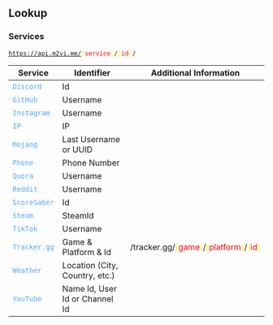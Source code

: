 ## Lookup

### Services

<code>https://api.m2vi.me/<span style="color: yellow">{<span style="color: red">service</span>}</span>/<span style="color: yellow">{<span style="color: red">id</span>}</span>/</code>

| Service                                         | Identifier                     | Additional Information                                                                                                                                                                                                                      |
| ----------------------------------------------- | ------------------------------ | ------------------------------------------------------------------------------------------------------------------------------------------------------------------------------------------------------------------------------------------- |
| <code style="color: #51A8FF;">Discord</code>    | Id                             |
| <code style="color: #51A8FF;">GitHub</code>     | Username                       |
| <code style="color: #51A8FF;">Instagram</code>  | Username                       |
| <code style="color: #51A8FF;">IP</code>         | IP                             |
| <code style="color: #51A8FF;">Mojang</code>     | Last Username or UUID          |
| <code style="color: #51A8FF;">Phone</code>      | Phone Number                   |
| <code style="color: #51A8FF;">Quora</code>      | Username                       |
| <code style="color: #51A8FF;">Reddit</code>     | Username                       |
| <code style="color: #51A8FF;">ScoreSaber</code> | Id                             |
| <code style="color: #51A8FF;">Steam</code>      | SteamId                        |
| <code style="color: #51A8FF;">TikTok</code>     | Username                       |
| <code style="color: #51A8FF;">Tracker.gg</code> | Game & Platform & Id           | /tracker.gg/<span style="color: yellow">{<span style="color: red">game</span>}</span>/<span style="color: yellow">{<span style="color: red">platform</span>}</span>/<span style="color: yellow">{<span style="color: red">id</span>}</span> |
| <code style="color: #51A8FF;">Weather</code>    | Location (City, Country, etc.) |
| <code style="color: #51A8FF;">YouTube</code>    | Name Id, User Id or Channel Id |
